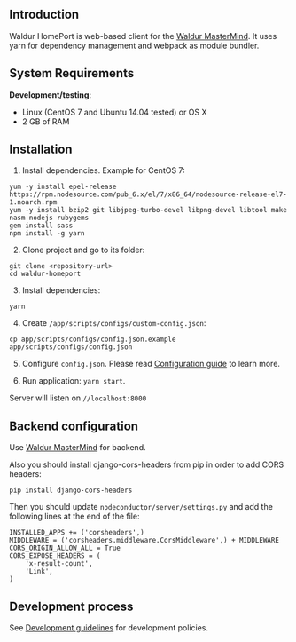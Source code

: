 ## Introduction

Waldur HomePort is web-based client for the [Waldur MasterMind][1].
It uses yarn for dependency management and webpack as module bundler.

## System Requirements

__Development/testing__:

- Linux (CentOS 7 and Ubuntu 14.04 tested) or OS X
- 2 GB of RAM

## Installation


1. Install dependencies. Example for CentOS 7:
```
yum -y install epel-release https://rpm.nodesource.com/pub_6.x/el/7/x86_64/nodesource-release-el7-1.noarch.rpm
yum -y install bzip2 git libjpeg-turbo-devel libpng-devel libtool make nasm nodejs rubygems
gem install sass
npm install -g yarn
```

2. Clone project and go to its folder:
```
git clone <repository-url>
cd waldur-homeport
```

3. Install dependencies:
```
yarn
```

4. Create `/app/scripts/configs/custom-config.json`:
```
cp app/scripts/configs/config.json.example app/scripts/configs/config.json
```

5. Configure `config.json`. Please read [Configuration guide](docs/config.md) to learn more.

6. Run application: `yarn start`.

Server will listen on `//localhost:8000`

## Backend configuration

Use [Waldur MasterMind][1] for backend.

Also you should install django-cors-headers from pip in order to add CORS headers:

```
pip install django-cors-headers
```

Then you should update `nodeconductor/server/settings.py` and add the following 
lines at the end of the file:

```
INSTALLED_APPS += ('corsheaders',)
MIDDLEWARE = ('corsheaders.middleware.CorsMiddleware',) + MIDDLEWARE
CORS_ORIGIN_ALLOW_ALL = True
CORS_EXPOSE_HEADERS = (
    'x-result-count',
    'Link',
)
```

## Development process

See [Development guidelines](docs/development_guideline.md) for development policies.

[1]: https://github.com/opennode/waldur-mastermind
